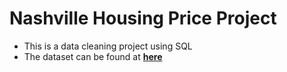 # Nashville Housing Price Project
* This is a data cleaning project using SQL
* The dataset can be found at __[here](https://www.kaggle.com/tmthyjames/nashville-housing-data)__
